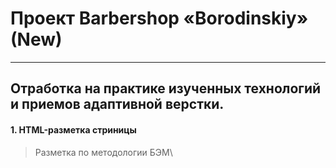 # Проект Barbershop «Borodinskiy» (New)
---

## Отработка на практике изученных технологий и приемов адаптивной верстки.

#### 1. HTML-разметка стриницы

> Разметка по методологии БЭМ\
